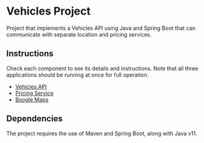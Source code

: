 # Vehicles Project

Project that implements a Vehicles API using Java and Spring Boot that can communicate with separate location and pricing services.

## Instructions

Check each component to see its details and instructions. Note that all three applications
should be running at once for full operation. 

- [Vehicles API](vehicles-api/README.md)
- [Pricing Service](pricing-service/README.md)
- [Boogle Maps](boogle-maps/README.md)

## Dependencies

The project requires the use of Maven and Spring Boot, along with Java v11.
